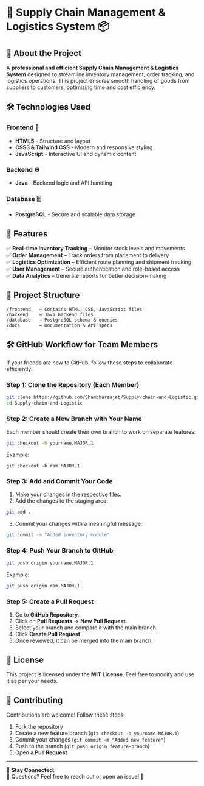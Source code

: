 # 🚛 Supply Chain Management & Logistics System 📦

## 📌 About the Project
A **professional and efficient Supply Chain Management & Logistics System** designed to streamline inventory management, order tracking, and logistics operations. This project ensures smooth handling of goods from suppliers to customers, optimizing time and cost efficiency.

## 🛠️ Technologies Used
### **Frontend** 🎨
- **HTML5** - Structure and layout
- **CSS3 & Tailwind CSS** - Modern and responsive styling
- **JavaScript** - Interactive UI and dynamic content

### **Backend** ⚙️
- **Java** - Backend logic and API handling

### **Database** 🗄️
- **PostgreSQL** - Secure and scalable data storage

## 🚀 Features
✅ **Real-time Inventory Tracking** – Monitor stock levels and movements  
✅ **Order Management** – Track orders from placement to delivery  
✅ **Logistics Optimization** – Efficient route planning and shipment tracking  
✅ **User Management** – Secure authentication and role-based access  
✅ **Data Analytics** – Generate reports for better decision-making  

## 📂 Project Structure
```
/frontend   → Contains HTML, CSS, JavaScript files  
/backend    → Java backend files  
/database   → PostgreSQL schema & queries  
/docs       → Documentation & API specs  
```

## 🛠️ GitHub Workflow for Team Members
If your friends are new to GitHub, follow these steps to collaborate efficiently:

### Step 1: Clone the Repository (Each Member)
```bash
git clone https://github.com/Shambhuraajeb/Supply-chain-and-Logistic.git
cd Supply-chain-and-Logistic
```

### Step 2: Create a New Branch with Your Name
Each member should create their own branch to work on separate features:
```bash
git checkout -b yourname.MAJOR.1
```
Example:
```
git checkout -b ram.MAJOR.1
```

### Step 3: Add and Commit Your Code
1. Make your changes in the respective files.
2. Add the changes to the staging area:
```bash
git add .
```
3. Commit your changes with a meaningful message:
```bash
git commit -m "Added inventory module"
```

### Step 4: Push Your Branch to GitHub
```bash
git push origin yourname.MAJOR.1
```
Example:
```bash
git push origin ram.MAJOR.1
```

### Step 5: Create a Pull Request
1. Go to **GitHub Repository**.
2. Click on **Pull Requests** → **New Pull Request**.
3. Select your branch and compare it with the main branch.
4. Click **Create Pull Request**.
5. Once reviewed, it can be merged into the main branch.

## 📜 License
This project is licensed under the **MIT License**. Feel free to modify and use it as per your needs.

## 🤝 Contributing
Contributions are welcome! Follow these steps:
1. Fork the repository
2. Create a new feature branch (`git checkout -b yourname.MAJOR.1`)
3. Commit your changes (`git commit -m "Added new feature"`)
4. Push to the branch (`git push origin feature-branch`)
5. Open a **Pull Request**

---

🔗 **Stay Connected:**  
💬 Questions? Feel free to reach out or open an issue! 🚀
